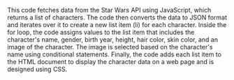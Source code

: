 This code fetches data from the Star Wars API using JavaScript, which returns a list of characters. The code then converts the data to JSON format and iterates over it to create a new list item (li) for each character. Inside the for loop, the code assigns values to the list item that includes the character's name, gender, birth year, height, hair color, skin color, and an image of the character. The image is selected based on the character's name using conditional statements. Finally, the code adds each list item to the HTML document to display the character data on a web page and is designed using CSS.
